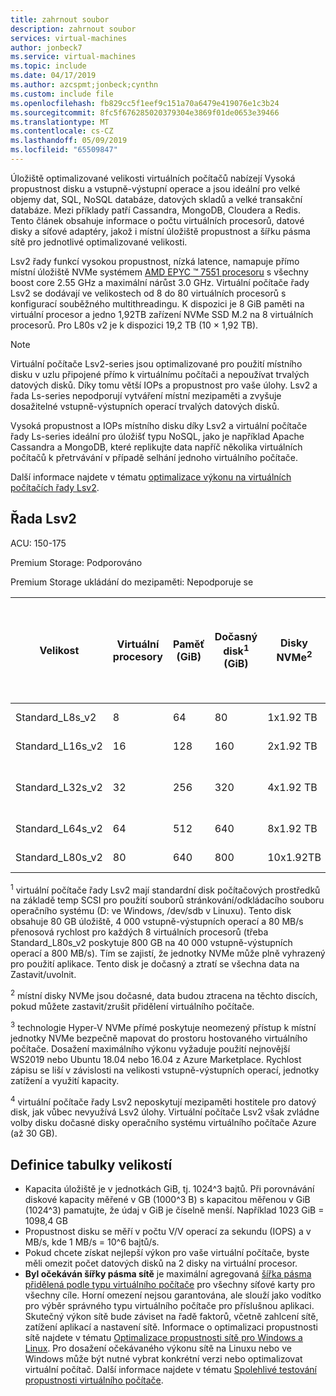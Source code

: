 ```yaml
---
title: zahrnout soubor
description: zahrnout soubor
services: virtual-machines
author: jonbeck7
ms.service: virtual-machines
ms.topic: include
ms.date: 04/17/2019
ms.author: azcspmt;jonbeck;cynthn
ms.custom: include file
ms.openlocfilehash: fb829cc5f1eef9c151a70a6479e419076e1c3b24
ms.sourcegitcommit: 8fc5f676285020379304e3869f01de0653e39466
ms.translationtype: MT
ms.contentlocale: cs-CZ
ms.lasthandoff: 05/09/2019
ms.locfileid: "65509847"
---
```

Úložiště optimalizované velikosti virtuálních počítačů nabízejí Vysoká propustnost disku a vstupně-výstupní operace a jsou ideální pro velké objemy dat, SQL, NoSQL databáze, datových skladů a velké transakční databáze.  Mezi příklady patří Cassandra, MongoDB, Cloudera a Redis. Tento článek obsahuje informace o počtu virtuálních procesorů, datové disky a síťové adaptéry, jakož i místní úložiště propustnost a šířku pásma sítě pro jednotlivé optimalizované velikosti.

Lsv2 řady funkcí vysokou propustnost, nízká latence, namapuje přímo místní úložiště NVMe systémem [AMD EPYC &trade; 7551 procesoru](https://www.amd.com/en/products/epyc-7000-series) s všechny boost core 2.55 GHz a maximální nárůst 3.0 GHz. Virtuální počítače řady Lsv2 se dodávají ve velikostech od 8 do 80 virtuálních procesorů s konfigurací souběžného multithreadingu.  K dispozici je 8 GiB paměti na virtuální procesor a jedno 1,92TB zařízení NVMe SSD M.2 na 8 virtuálních procesorů. Pro L80s v2 je k dispozici 19,2 TB (10 × 1,92 TB).

> [!NOTE]
> Virtuální počítače Lsv2-series jsou optimalizované pro použití místního disku v uzlu připojené přímo k virtuálnímu počítači a nepoužívat trvalých datových disků. Díky tomu větší IOPs a propustnost pro vaše úlohy. Lsv2 a řada Ls-series nepodporují vytváření místní mezipaměti a zvyšuje dosažitelné vstupně-výstupních operací trvalých datových disků.
>
> Vysoká propustnost a IOPs místního disku díky Lsv2 a virtuální počítače řady Ls-series ideální pro úložišť typu NoSQL, jako je například Apache Cassandra a MongoDB, které replikujte data napříč několika virtuálních počítačů k přetrvávání v případě selhání jednoho virtuálního počítače.
>
> Další informace najdete v tématu [optimalizace výkonu na virtuálních počítačích řady Lsv2](../articles/virtual-machines/linux/storage-performance.md).  


## <a name="lsv2-series"></a>Řada Lsv2

ACU: 150-175

Premium Storage: Podporováno

Premium Storage ukládání do mezipaměti: Nepodporuje se

| Velikost          | Virtuální procesory | Paměť (GiB) | Dočasný disk<sup>1</sup> (GiB) | Disky NVMe<sup>2</sup> | Propustnost disku NVMe<sup>3</sup> (čtení IOPS / MB/s) | Maximální propustnost disku data (IOPs nebo MB/s) bez mezipaměti<sup>4</sup> | Maximální počet datových disků | Maximální počet síťových karet / očekávaný šířka pásma (MB/s) |
|---------------|-----------|-------------|--------------------------|----------------|---------------------------------------------------|-------------------------------------------|------------------------------|------------------------------| 
| Standard_L8s_v2   |  8 |  64 |  80 |  1x1.92 TB  | 400,000 / 2,000 | 8,000/160 | 16 | 2 / 3,200  | 
| Standard_L16s_v2  | 16 | 128 | 160 |  2x1.92 TB  | 800,000 / 4,000 | 16,000/320 | 32 | 4 / 6,400  | 
| Standard_L32s_v2  | 32 | 256 | 320 |  4x1.92 TB  | 1,5 MILIÓNU / 8 000 JEDNOTEK    | 32,000/640 | 32 | 8 / 12,800 | 
| Standard_L64s_v2  | 64 | 512 | 640 |  8x1.92 TB  | 2.9 M / 16 000   | 64,000/1,280 | 32 | 8 / 16,600+ |
| Standard_L80s_v2  | 80 | 640 | 800 | 10x1.92TB   | 3.8 M / 20 000   | 80,000/1,400 | 32 | 8 / 16,000+ |

<sup>1</sup> virtuální počítače řady Lsv2 mají standardní disk počítačových prostředků na základě temp SCSI pro použití souborů stránkování/odkládacího souboru operačního systému (D: ve Windows, /dev/sdb v Linuxu). Tento disk obsahuje 80 GB úložiště, 4 000 vstupně-výstupních operací a 80 MB/s přenosová rychlost pro každých 8 virtuálních procesorů (třeba Standard_L80s_v2 poskytuje 800 GB na 40 000 vstupně-výstupních operací a 800 MB/s). Tím se zajistí, že jednotky NVMe může plně vyhrazený pro použití aplikace. Tento disk je dočasný a ztratí se všechna data na Zastavit/uvolnit.

<sup>2</sup> místní disky NVMe jsou dočasné, data budou ztracena na těchto discích, pokud můžete zastavit/zrušit přidělení virtuálního počítače.

<sup>3</sup> technologie Hyper-V NVMe přímé poskytuje neomezený přístup k místní jednotky NVMe bezpečně mapovat do prostoru hostovaného virtuálního počítače.  Dosažení maximálního výkonu vyžaduje použití nejnovější WS2019 nebo Ubuntu 18.04 nebo 16.04 z Azure Marketplace.  Rychlost zápisu se liší v závislosti na velikosti vstupně-výstupních operací, jednotky zatížení a využití kapacity.

<sup>4</sup> virtuální počítače řady Lsv2 neposkytují mezipaměti hostitele pro datový disk, jak vůbec nevyužívá Lsv2 úlohy.  Virtuální počítače Lsv2 však zvládne volby disku dočasné disky operačního systému virtuálního počítače Azure (až 30 GB).

## <a name="size-table-definitions"></a>Definice tabulky velikostí

- Kapacita úložiště je v jednotkách GiB, tj. 1024^3 bajtů. Při porovnávání diskové kapacity měřené v GB (1000^3 B) s kapacitou měřenou v GiB (1024^3) pamatujte, že údaj v GiB je číselně menší. Například 1023 GiB = 1098,4 GB
- Propustnost disku se měří v počtu V/V operací za sekundu (IOPS) a v MB/s, kde 1 MB/s = 10^6 bajtů/s.
- Pokud chcete získat nejlepší výkon pro vaše virtuální počítače, byste měli omezit počet datových disků na 2 disky na virtuální procesor.
- **Byl očekáván šířky pásma sítě** je maximální agregovaná [šířka pásma přidělená podle typu virtuálního počítače](../articles/virtual-network/virtual-machine-network-throughput.md) pro všechny síťové karty pro všechny cíle. Horní omezení nejsou garantována, ale slouží jako vodítko pro výběr správného typu virtuálního počítače pro příslušnou aplikaci. Skutečný výkon sítě bude záviset na řadě faktorů, včetně zahlcení sítě, zatížení aplikací a nastavení sítě. Informace o optimalizaci propustnosti sítě najdete v tématu [Optimalizace propustnosti sítě pro Windows a Linux](../articles/virtual-network/virtual-network-optimize-network-bandwidth.md). Pro dosažení očekávaného výkonu sítě na Linuxu nebo ve Windows může být nutné vybrat konkrétní verzi nebo optimalizovat virtuální počítač. Další informace najdete v tématu [Spolehlivé testování propustnosti virtuálního počítače](../articles/virtual-network/virtual-network-bandwidth-testing.md).
